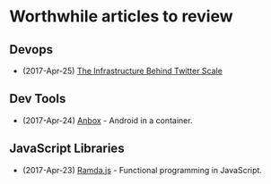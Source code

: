 # Worthwhile articles to review

## Devops

* (2017-Apr-25) [The Infrastructure Behind Twitter Scale](https://blog.twitter.com/2017/the-infrastructure-behind-twitter-scale)

## Dev Tools

* (2017-Apr-24) [Anbox](https://anbox.io) - Android in a container.

## JavaScript Libraries

* (2017-Apr-23) [Ramda.js](http://ramdajs.com) - Functional programming in JavaScript.
